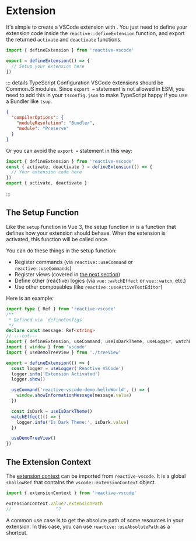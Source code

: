# Extension

It's simple to create a VSCode extension with <ReactiveVscode />. You just need to define your extension code inside the `reactive::defineExtension` function, and export the returned `activate` and `deactivate` functions.

```ts
import { defineExtension } from 'reactive-vscode'

export = defineExtension(() => {
  // Setup your extension here
})
```

::: details TypeScript Configuration <span class="i-vscode-icons:file-type-typescript-official text-2xl mt--1 ml-1"></span>
VSCode extensions should be CommonJS modules. Since `export =` statement is not allowed in ESM, you need to add this in your `tsconfig.json` to make TypeScript happy if you use a Bundler like `tsup`.

```json
{
  "compilerOptions": {
    "moduleResolution": "Bundler",
    "module": "Preserve"
  }
}
```

Or you can avoid the `export =` statement in this way:

```ts
import { defineExtension } from 'reactive-vscode'
const { activate, deactivate } = defineExtension(() => {
  // Your extension code here
})
export { activate, deactivate }
```
:::

## The Setup Function

Like the `setup` function in Vue 3, the setup function in <ReactiveVscode /> is a function that defines how your extension should behave. When the extension is activated, this function will be called once.

You can do these things in the setup function:

- Register commands (via `reactive::useCommand` or `reactive::useCommands`)
- Register views (covered in [the next section](./view.md))
- Define other (reactive) logics (via `vue::watchEffect` or `vue::watch`, etc.)
- Use other composables (like `reactive::useActiveTextEditor`)

Here is an example:

<!-- eslint-disable import/first -->
```ts
import type { Ref } from 'reactive-vscode'
/**
 * Defined via `defineConfigs`
 */
declare const message: Ref<string>
// ---cut---
import { defineExtension, useCommand, useIsDarkTheme, useLogger, watchEffect } from 'reactive-vscode'
import { window } from 'vscode'
import { useDemoTreeView } from './treeView'

export = defineExtension(() => {
  const logger = useLogger('Reactive VSCode')
  logger.info('Extension Activated')
  logger.show()

  useCommand('reactive-vscode-demo.helloWorld', () => {
    window.showInformationMessage(message.value)
  })

  const isDark = useIsDarkTheme()
  watchEffect(() => {
    logger.info('Is Dark Theme:', isDark.value)
  })

  useDemoTreeView()
})
```

## The Extension Context

The [extension context](https://code.visualstudio.com/api/references/vscode-api#ExtensionContext) can be imported from `reactive-vscode`. It is a global `shallowRef` that contains the `vscode::ExtensionContext` object.

```ts
import { extensionContext } from 'reactive-vscode'

extensionContext.value?.extensionPath
//                 ^?
```

<div mt-8 />

A common use case is to get the absolute path of some resources in your extension. In this case, you can use `reactive::useAbsolutePath` as a shortcut.
